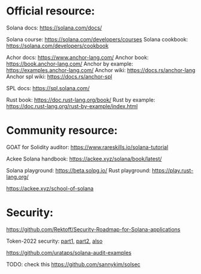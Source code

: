 # Official resource:
Solana docs: https://solana.com/docs/

Solana course: https://solana.com/developers/courses
Solana cookbook: https://solana.com/developers/cookbook

Achor docs: https://www.anchor-lang.com/
Anchor book: https://book.anchor-lang.com/
Anchor by example: https://examples.anchor-lang.com/
Anchor wiki: https://docs.rs/anchor-lang
Anchor spl wiki: https://docs.rs/anchor-spl

SPL docs: https://spl.solana.com/

Rust book: https://doc.rust-lang.org/book/
Rust by example: https://doc.rust-lang.org/rust-by-example/index.html
# Community resource:
GOAT for Solidity auditor: https://www.rareskills.io/solana-tutorial



Ackee Solana handbook: https://ackee.xyz/solana/book/latest/




Solana playground: https://beta.solpg.io/
Rust playground: https://play.rust-lang.org/

https://ackee.xyz/school-of-solana

# Security:
https://github.com/Rektoff/Security-Roadmap-for-Solana-applications


Token-2022 security: [part1](https://blog.offside.io/p/token-2022-security-best-practices-part-1), [part2](https://blog.offside.io/p/token-2022-security-best-practices-part-2), [also](https://neodyme.io/en/blog/token-2022)

https://github.com/urataps/solana-audit-examples

TODO: check this https://github.com/sannykim/solsec